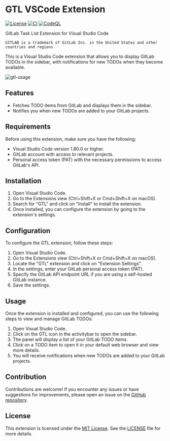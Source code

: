 # GTL VSCode Extension

[![License](https://img.shields.io/badge/License-MIT-blue.svg)](https://opensource.org/licenses/MIT)
[![CI](https://github.com/seita1996/vscode-gtl/actions/workflows/ci.yml/badge.svg)](https://github.com/seita1996/vscode-gtl/actions/workflows/ci.yml)
[![CodeQL](https://github.com/seita1996/vscode-gtl/actions/workflows/codeql.yml/badge.svg)](https://github.com/seita1996/vscode-gtl/actions/workflows/codeql.yml)

GitLab Task List Extension for Visual Studio Code

```
GITLAB is a trademark of GitLab Inc. in the United States and other countries and regions
```

This is a Visual Studio Code extension that allows you to display GitLab TODOs in the sidebar, with notifications for new TODOs when they become available.

![gtl-usage](https://github.com/seita1996/vscode-gtl/assets/19267892/09e70500-83f1-4071-bdd4-cfcc082100f5)

## Features

- Fetches TODO items from GitLab and displays them in the sidebar.
- Notifies you when new TODOs are added to your GitLab projects.

## Requirements

Before using this extension, make sure you have the following:

- Visual Studio Code version 1.80.0 or higher.
- GitLab account with access to relevant projects.
- Personal access token (PAT) with the necessary permissions to access GitLab's API.

## Installation

1. Open Visual Studio Code.
2. Go to the Extensions view (Ctrl+Shift+X or Cmd+Shift+X on macOS).
3. Search for "GTL" and click on "Install" to install the extension.
4. Once installed, you can configure the extension by going to the extension's settings.

## Configuration

To configure the GTL extension, follow these steps:

1. Open Visual Studio Code.
2. Go to the Extensions view (Ctrl+Shift+X or Cmd+Shift+X on macOS).
3. Locate the "GTL" extension and click on "Extension Settings".
4. In the settings, enter your GitLab personal access token (PAT).
5. Specify the GitLab API endpoint URL if you are using a self-hosted GitLab instance.
6. Save the settings.

## Usage

Once the extension is installed and configured, you can use the following steps to view and manage GitLab TODOs:

1. Open Visual Studio Code.
2. Click on the GTL icon in the activitybar to open the sidebar.
3. The panel will display a list of your GitLab TODO items.
4. Click on a TODO item to open it in your default web browser and view more details.
5. You will receive notifications when new TODOs are added to your GitLab projects.

## Contribution

Contributions are welcome! If you encounter any issues or have suggestions for improvements, please open an issue on the [GitHub repository](https://github.com/seita1996/vscode-gtl).

## License

This extension is licensed under the [MIT License](https://opensource.org/licenses/MIT). See the [LICENSE](LICENSE) file for more details.
